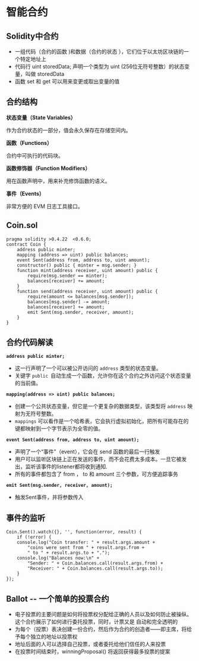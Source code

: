 #  智能合约

## Solidity中合约
- 一组代码（合约的函数 )和数据（合约的状态 ），它们位于以太坊区块链的一个特定地址上
- 代码行 uint storedData; 声明一个类型为 uint (256位无符号整数）的状态变量，叫做 storedData 
- 函数 set 和 get 可以用来变更或取出变量的值

## 合约结构

**状态变量（State Variables）**

作为合约状态的一部分，值会永久保存在存储空间内。

**函数（Functions）**

合约中可执行的代码块。

**函数修饰器（Function Modifiers）**

用在函数声明中，用来补充修饰函数的语义。

**事件（Events）**

非常方便的 EVM 日志工具接口。

## Coin.sol
```
pragma solidity >0.4.22  <0.6.0; 
contract Coin { 
	address public minter; 
	mapping (address => uint) public balances; 
	event Sent(address from, address to, uint amount); 
	constructor() public { minter = msg.sender; } 
	function mint(address receiver, uint amount) public { 
		require(msg.sender == minter);
		balances[receiver] += amount; 
	} 
	function send(address receiver, uint amount) public { 
		require(amount <= balances[msg.sender]);
		balances[msg.sender] -= amount; 
		balances[receiver] += amount; 
		emit Sent(msg.sender, receiver, amount); 
	} 
}

```
## 合约代码解读

**`address public minter; `**

- 这一行声明了一个可以被公开访问的 `address` 类型的状态变量。
- 关键字 `public `自动生成一个函数，允许你在这个合约之外访问这个状态变量的当前值。

**`mapping(address => uint) public balances;`**

- 创建一个公共状态变量，但它是一个更复杂的数据类型，该类型将 `address` 映射为无符号整数。 
- `mappings` 可以看作是一个哈希表，它会执行虚拟初始化，把所有可能存在的键都映射到一个字节表示为全零的值。

**`event Sent(address from, address to, uint amount);`**

- 声明了一个“事件”（event），它会在 send 函数的最后一行触发
- 用户可以监听区块链上正在发送的事件，而不会花费太多成本。一旦它被发出，监听该事件的listener都将收到通知.
- 所有的事件都包含了 from ， to 和 amount 三个参数，可方便追踪事务

**`emit Sent(msg.sender, receiver, amount);`**

- 触发Sent事件，并将参数传入

## 事件的监听
```
Coin.Sent().watch({}, '', function(error, result) { 
	if (!error) { 
	console.log("Coin transfer: " + result.args.amount + 
		"coins were sent from " + result.args.from + 
		" to " + result.args.to + "."); 
	console.log("Balances now:\n" + 
		"Sender: " + Coin.balances.call(result.args.from) + 
		"Receiver: " + Coin.balances.call(result.args.to)); 
	}
});

```

## Ballot -- 一个简单的投票合约
- 电子投票的主要问题是如何将投票权分配给正确的人员以及如何防止被操纵。 这个合约展示了如何进行委托投票，同时，计票又是 自动和完全透明的 
- 为每个（投票）表决创建一份合约，然后作为合约的创造者——即主席，将给予每个独立的地址以投票权
- 地址后面的人可以选择自己投票，或者委托给他们信任的人来投票
- 在投票时间结束时，winningProposal() 将返回获得最多投票的提案
